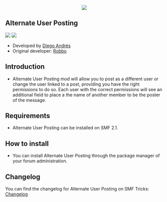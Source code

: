  <p align="center">
    <img src="https://smftricks.com/logos/logo.png">
 </p>

## Alternate User Posting
<img src="https://img.shields.io/badge/License-MPL 2.0-a05a3f?style=flat-square"> <img src="https://img.shields.io/badge/SMF-2.1-3f73a0?style=flat-square">

- Developed by [Diego Andrés](https://github.com/DiegoAndresCortes)
- Original developer: [Robbo](https://www.simplemachines.org/community/index.php?action=profile;u=165532)

## Introduction
* Alternate User Posting mod will allow you to post as a different user or change the user linked to a post, providing you have the right permissions to do so. Each user with the correct permissions will see an additional field to place a the name of another member to be the poster of the message.

## Requirements
* Alternate User Posting can be installed on SMF 2.1.

## How to install
* You can install Alternate User Posting through the package manager of your forum administration.

## Changelog
You can find the changelog for Alternate User Posting on SMF Tricks: [Changelog](https://smftricks.com/index.php?topic=2119.0)
